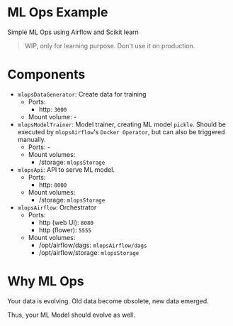 # ML Ops Example

Simple ML Ops using Airflow and Scikit learn

> WIP, only for learning purpose. Don't use it on production.

# Components

* `mlopsDataGenerator`: Create data for training
    - Ports: 
        - http: `3000`
    - Mount volume: -
* `mlopsModelTrainer`: Model trainer, creating ML model `pickle`. Should be executed by `mlopsAirflow`'s `Docker Operator`, but can also be triggered manually.
    - Ports: -
    - Mount volumes: 
        - /storage: `mlopsStorage`
* `mlopsApi`: API to serve ML model.
    - Ports:
        - http: `8000`
    - Mount volumes: 
        - /storage: `mlopsStorage`
* `mlopsAirflow`: Orchestrator
    - Ports:
        - http (web UI): `8080`
        - http (flower): `5555`
    - Mount volumes:
        - /opt/airflow/dags: `mlopsAirflow/dags`
        - /opt/airflow/storage: `mlopsStorage`
# Why ML Ops

Your data is evolving. Old data become obsolete, new data emerged.

Thus, your ML Model should evolve as well.
